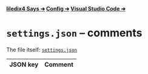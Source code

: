 **[liledix4 Says ➔](../../README.md) [Config ➔](../README.md) [Visual Studio Code ➔](README.md)**

# `settings.json` – comments

The file itself: [`settings.json`](settings.json)

| JSON key | Comment |
| :------- | :------ |